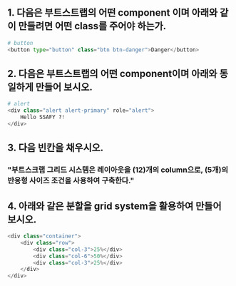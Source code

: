 ## 1. 다음은 부트스트랩의 어떤 component 이며 아래와 같이 만들려면 어떤 class를 주어야 하는가.

```python
# button
<button type="button" class="btn btn-danger">Danger</button>
```



## 2. 다음은 부트스트랩의 어떤 component이며 아래와 동일하게 만들어 보시오.

```python
# alert
<div class="alert alert-primary" role="alert">
    Hello SSAFY ?!
</div>
```



## 3. 다음 빈칸을 채우시오.

### "부트스크랩 그리드 시스템은 레이아웃을 (12)개의 column으로, (5개)의 반응형 사이즈 조건을 사용하여 구축한다."



## 4. 아래와 같은 분할을 grid system을 활용하여 만들어 보시오.

```python
<div class="container">
    <div class="row">
        <div class="col-3">25%</div>
        <div class="col-6">50%</div>
        <div class="col-3">25%</div>
    </div>
</div>
```

